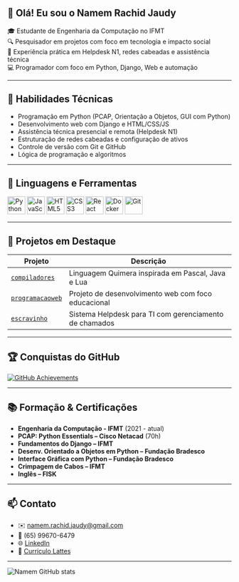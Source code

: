 
## 👋 Olá! Eu sou o Namem Rachid Jaudy

🎓 Estudante de Engenharia da Computação no IFMT  
🔍 Pesquisador em projetos com foco em tecnologia e impacto social  
💼 Experiência prática em Helpdesk N1, redes cabeadas e assistência técnica  
💻 Programador com foco em Python, Django, Web e automação

---

## 🧠 Habilidades Técnicas
- Programação em Python (PCAP, Orientação a Objetos, GUI com Python)
- Desenvolvimento web com Django e HTML/CSS/JS
- Assistência técnica presencial e remota (Helpdesk N1)
- Estruturação de redes cabeadas e configuração de ativos
- Controle de versão com Git e GitHub
- Lógica de programação e algoritmos

---

## 🚀 Linguagens e Ferramentas

<p align="left">
  <img src="https://cdn.jsdelivr.net/gh/devicons/devicon/icons/python/python-original.svg" width="40" alt="Python"/>
  <img src="https://cdn.jsdelivr.net/gh/devicons/devicon/icons/javascript/javascript-original.svg" width="40" alt="JavaScript"/>
  <img src="https://cdn.jsdelivr.net/gh/devicons/devicon/icons/html5/html5-original.svg" width="40" alt="HTML5"/>
  <img src="https://cdn.jsdelivr.net/gh/devicons/devicon/icons/css3/css3-original.svg" width="40" alt="CSS3"/>
  <img src="https://cdn.jsdelivr.net/gh/devicons/devicon/icons/react/react-original.svg" width="40" alt="React"/>
  <img src="https://cdn.jsdelivr.net/gh/devicons/devicon/icons/docker/docker-original.svg" width="40" alt="Docker"/>
  <img src="https://cdn.jsdelivr.net/gh/devicons/devicon/icons/git/git-original.svg" width="40" alt="Git"/>
</p>

---

## 📌 Projetos em Destaque
| Projeto | Descrição |
|--------|-----------|
| [`compiladores`](https://github.com/Namem/compiladores) | Linguagem Quimera inspirada em Pascal, Java e Lua |
| [`programacaoweb`](https://github.com/Namem/programacaoweb) | Projeto de desenvolvimento web com foco educacional |
| [`escravinho`](https://github.com/Namem/escravinho) | Sistema Helpdesk para TI com gerenciamento de chamados |

---

## 🏆 Conquistas do GitHub

[![GitHub Achievements](https://github-profile-trophy.vercel.app/?username=Namem&theme=tokyonight&column=4)](https://github.com/ryo-ma/github-profile-trophy)

---

## 📚 Formação & Certificações

- **Engenharia da Computação - IFMT** (2021 - atual)
- **PCAP: Python Essentials – Cisco Netacad** (70h)
- **Fundamentos do Django – IFMT**
- **Desenv. Orientado a Objetos em Python – Fundação Bradesco**
- **Interface Gráfica com Python – Fundação Bradesco**
- **Crimpagem de Cabos – IFMT**
- **Inglês – FISK**

---

## 📫 Contato
- ✉️ namem.rachid.jaudy@gmail.com
- 📱 (65) 99670-6479
- 🌐 [LinkedIn](https://www.linkedin.com/in/namem-rachid-jaudy-616138124)
- 🔬 [Currículo Lattes](http://lattes.cnpq.br/6385581109833787)

---

![Namem GitHub stats](https://github-readme-stats.vercel.app/api?username=Namem&show_icons=true&theme=tokyonight)
